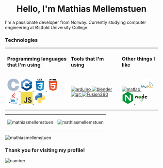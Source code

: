 <h1 align="center">Hello, I'm Mathias Mellemstuen</h1>
<p>I'm a passionate developer from Norway. Currently studying computer engineering at Østfold University College.</p>


<h3 align=left">Technologies</h3>
<table border="0">
 <tr>
    <td><h3 align="left">Programming languages that I'm using</h3></td>
    <td><h3 align="left">Tools that I'm using</h3></td>
   <td><h3 align="left">Other things I like</h3></td>
 </tr>
 <tr>
    <td><p align="left"> <a href="https://www.cprogramming.com/" target="_blank"> <img src="https://raw.githubusercontent.com/devicons/devicon/master/icons/c/c-original.svg" alt="c" width="40" height="40"/> </a> <a href="https://www.w3schools.com/cpp/" target="_blank"> <img src="https://raw.githubusercontent.com/devicons/devicon/master/icons/cplusplus/cplusplus-original.svg" alt="cplusplus" width="40" height="40"/> </a> <a href="https://www.w3schools.com/css/" target="_blank"> <img src="https://raw.githubusercontent.com/devicons/devicon/master/icons/css3/css3-original-wordmark.svg" alt="css3" width="40" height="40"/> </a>  <a href="https://www.w3.org/html/" target="_blank"> <img src="https://raw.githubusercontent.com/devicons/devicon/master/icons/html5/html5-original-wordmark.svg" alt="html5" width="40" height="40"/> </a> <a href="https://www.java.com" target="_blank"> <img src="https://raw.githubusercontent.com/devicons/devicon/master/icons/java/java-original.svg" alt="java" width="40" height="40"/> </a> <a href="https://developer.mozilla.org/en-US/docs/Web/JavaScript" target="_blank"> <img src="https://raw.githubusercontent.com/devicons/devicon/master/icons/javascript/javascript-original.svg" alt="javascript" width="40" height="40"/> </a>  <a href="https://www.python.org" target="_blank"> <img src="https://raw.githubusercontent.com/devicons/devicon/master/icons/python/python-original.svg" alt="python" width="40" height="40"/> </a> </p></td>
    <td><p align="left">
<a href="https://www.arduino.cc/" target="_blank"> <img src="https://cdn.worldvectorlogo.com/logos/arduino-1.svg" alt="arduino" width="40" height="40"/> </a> <a href="https://www.blender.org/" target="_blank"> <img src="https://download.blender.org/branding/community/blender_community_badge_white.svg" alt="blender" width="40" height="40"/> <a href="https://git-scm.com/" target="_blank"> <img src="https://www.vectorlogo.zone/logos/git-scm/git-scm-icon.svg" alt="git" width="40" height="40"/> </a> <a href="https://www.autodesk.no/products/fusion-360/subscribe?plc=F360&term=1-YEAR&support=ADVANCED&quantity=1" target="_blank"> <img src="https://damassets.autodesk.net/content/dam/autodesk/www/products/responsive-imagery/responsive-badges-compare/2019/fusion-360-2019-badge-75x75.png" alt="Fusion360" width="40" height="40"></a></a> 
</p></td>
   <td>
     <p align="left"><a href="https://www.mathworks.com/" target="_blank"> <img src="https://raw.githubusercontent.com/simple-icons/simple-icons/master/icons/mathworks.svg" alt="matlab" width="40" height="40"/> </a> <a href="https://www.mysql.com/" target="_blank"> <img src="https://raw.githubusercontent.com/devicons/devicon/master/icons/mysql/mysql-original-wordmark.svg" alt="mysql" width="40" height="40"/> </a> <a href="https://www.nginx.com" target="_blank"> <img src="https://raw.githubusercontent.com/devicons/devicon/master/icons/nginx/nginx-original.svg" alt="nginx" width="40" height="40"/> </a> <a href="https://nodejs.org" target="_blank"> <img src="https://raw.githubusercontent.com/devicons/devicon/master/icons/nodejs/nodejs-original-wordmark.svg" alt="nodejs" width="40" height="40"/> </a></p>
   </td>
 </tr>
</table>

<table style="border:none;">
  <tr>
    <td>
      <p><img src="https://github-readme-stats.vercel.app/api?username=mathiasmellemstuen&show_icons=true&locale=en&theme=tokyonight" alt="mathiasmellemstuen" /></p>
    </td>
    <td>
      <p><img src="https://github-readme-streak-stats.herokuapp.com/?user=mathiasmellemstuen&theme=tokyonight" alt="mathiasmellemstuen" /></p>
    </td>
  </tr>
</table>
<p><img align="center" src="https://github-readme-stats.vercel.app/api/top-langs?username=mathiasmellemstuen&show_icons=true&locale=en&layout=compact&theme=tokyonight" alt="mathiasmellemstuen" /></p>

### Thank you for visiting my profile!

![number](https://visitor-badge.laobi.icu/badge?page_id=mathiasmellemstuen.mathiasmellemstuen)
